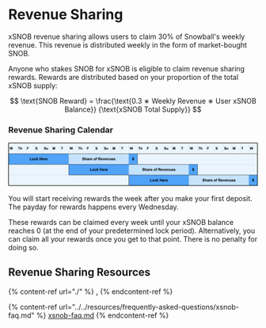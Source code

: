 # Revenue Sharing

xSNOB revenue sharing allows users to claim 30% of Snowball's weekly revenue. This revenue is distributed weekly in the form of market-bought SNOB.

Anyone who stakes SNOB for xSNOB is eligible to claim revenue sharing rewards. Rewards are distributed based on your proportion of the total xSNOB supply:

$$
\text{SNOB Reward} = \frac{\text{0.3 ∗ Weekly Revenue ∗ User xSNOB Balance}} {\text{xSNOB Total Supply}}
$$

### Revenue Sharing Calendar

![](<../../.gitbook/assets/Screen Shot 2021-06-03 at 11.58.46 AM.png>)

You will start receiving rewards the week after you make your first deposit. The payday for rewards happens every Wednesday.

These rewards can be claimed every week until your xSNOB balance reaches 0 (at the end of your predetermined lock period). Alternatively, you can claim all your rewards once you get to that point. There is no penalty for doing so.

## Revenue Sharing Resources

{% content-ref url="./" %}
[.](./)
{% endcontent-ref %}

{% content-ref url="../../resources/frequently-asked-questions/xsnob-faq.md" %}
[xsnob-faq.md](../../resources/frequently-asked-questions/xsnob-faq.md)
{% endcontent-ref %}
